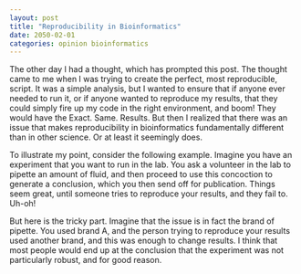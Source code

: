 ```yaml
---
layout: post
title: "Reproducibility in Bioinformatics"
date: 2050-02-01
categories: opinion bioinformatics
---
```


The other day I had a thought, which has prompted this post. The thought came to me
when I was trying to create the perfect, most reproducible, script. It was a simple
analysis, but I wanted to ensure that if anyone ever needed to run it, or if anyone
wanted to reproduce my results, that they could simply fire up my code in the right
environment, and boom! They would have the Exact. Same. Results. But then I realized
that there was an issue that makes reproducibility in bioinformatics fundamentally
different than in other science. Or at least it seemingly does.

To illustrate my point, consider the following example. Imagine you have an
experiment that you want to run in the lab. You ask a volunteer in the lab to 
pipette an amount of fluid, and then proceed to use this concoction to generate a
conclusion, which you then send off for publication. Things seem great, until
someone tries to reproduce your results, and they fail to. Uh-oh!

But here is the tricky part. Imagine that the issue is in fact the brand of pipette.
You used brand A, and the person trying to reproduce your results used another
brand, and this was enough to change results. I think that most people would end up
at the conclusion that the experiment was not particularly robust, and for good
reason. 
